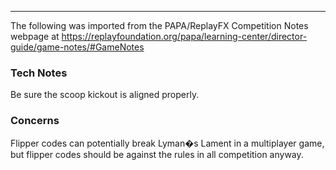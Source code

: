 ***
The following was imported from the PAPA/ReplayFX Competition Notes webpage at https://replayfoundation.org/papa/learning-center/director-guide/game-notes/#GameNotes

### Tech Notes
            
Be sure the scoop kickout is aligned properly.

### Concerns
            
Flipper codes can potentially break Lyman�s Lament in a multiplayer game, but flipper codes should be against the rules in all competition anyway.